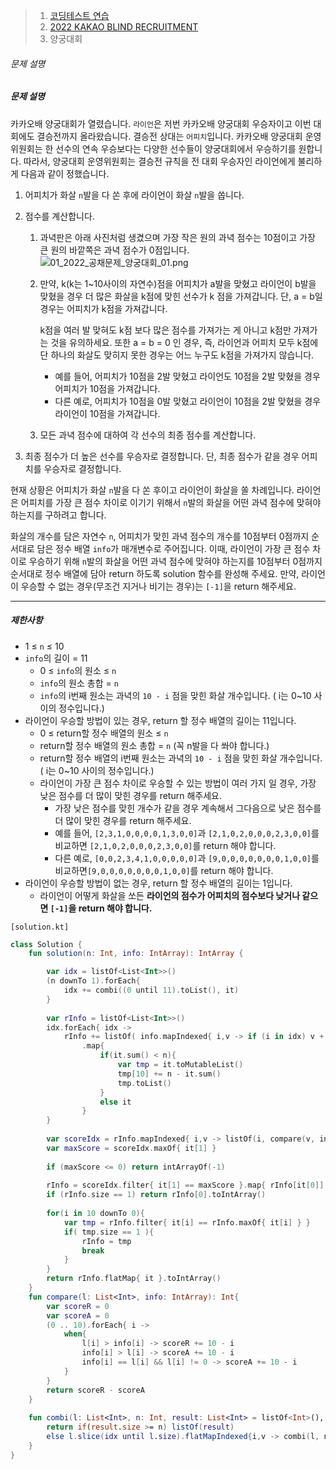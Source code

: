 > 1. [코딩테스트 연습](https://school.programmers.co.kr/learn/challenges)
> 2. [2022 KAKAO BLIND RECRUITMENT](https://school.programmers.co.kr/learn/challenges)
> 3. 양궁대회



###### 문제 설명

##### 문제 설명

카카오배 양궁대회가 열렸습니다.
`라이언`은 저번 카카오배 양궁대회 우승자이고 이번 대회에도 결승전까지 올라왔습니다. 결승전 상대는 `어피치`입니다.
카카오배 양궁대회 운영위원회는 한 선수의 연속 우승보다는 다양한 선수들이 양궁대회에서 우승하기를 원합니다. 따라서, 양궁대회 운영위원회는 결승전 규칙을 전 대회 우승자인 라이언에게 불리하게 다음과 같이 정했습니다.

1. 어피치가 화살 `n`발을 다 쏜 후에 라이언이 화살 `n`발을 쏩니다.

2. 점수를 계산합니다.

   1. 과녁판은 아래 사진처럼 생겼으며 가장 작은 원의 과녁 점수는 10점이고 가장 큰 원의 바깥쪽은 과녁 점수가 0점입니다. ![01_2022_공채문제_양궁대회_01.png](https://grepp-programmers.s3.ap-northeast-2.amazonaws.com/files/production/2c73b8f8-c938-4b6e-9bc3-e3a3784d6a41/01_2022_%E1%84%80%E1%85%A9%E1%86%BC%E1%84%8E%E1%85%A2%E1%84%86%E1%85%AE%E1%86%AB%E1%84%8C%E1%85%A6_%E1%84%8B%E1%85%A3%E1%86%BC%E1%84%80%E1%85%AE%E1%86%BC%E1%84%83%E1%85%A2%E1%84%92%E1%85%AC_01.png)

   2. 만약, k(k는 1~10사이의 자연수)점을 어피치가 a발을 맞혔고 라이언이 b발을 맞혔을 경우 더 많은 화살을 k점에 맞힌 선수가 k 점을 가져갑니다. 단, a = b일 경우는 어피치가 k점을 가져갑니다.

       

      k점을 여러 발 맞혀도 k점 보다 많은 점수를 가져가는 게 아니고 k점만 가져가는 것을 유의하세요. 또한 a = b = 0 인 경우, 즉, 라이언과 어피치 모두 k점에 단 하나의 화살도 맞히지 못한 경우는 어느 누구도 k점을 가져가지 않습니다.

      - 예를 들어, 어피치가 10점을 2발 맞혔고 라이언도 10점을 2발 맞혔을 경우 어피치가 10점을 가져갑니다.
      - 다른 예로, 어피치가 10점을 0발 맞혔고 라이언이 10점을 2발 맞혔을 경우 라이언이 10점을 가져갑니다.

   3. 모든 과녁 점수에 대하여 각 선수의 최종 점수를 계산합니다.

3. 최종 점수가 더 높은 선수를 우승자로 결정합니다. 단, 최종 점수가 같을 경우 어피치를 우승자로 결정합니다.

현재 상황은 어피치가 화살 `n`발을 다 쏜 후이고 라이언이 화살을 쏠 차례입니다.
라이언은 어피치를 가장 큰 점수 차이로 이기기 위해서 `n`발의 화살을 어떤 과녁 점수에 맞혀야 하는지를 구하려고 합니다.

화살의 개수를 담은 자연수 `n`, 어피치가 맞힌 과녁 점수의 개수를 10점부터 0점까지 순서대로 담은 정수 배열 `info`가 매개변수로 주어집니다. 이때, 라이언이 가장 큰 점수 차이로 우승하기 위해 `n`발의 화살을 어떤 과녁 점수에 맞혀야 하는지를 10점부터 0점까지 순서대로 정수 배열에 담아 return 하도록 solution 함수를 완성해 주세요. 만약, 라이언이 우승할 수 없는 경우(무조건 지거나 비기는 경우)는 `[-1]`을 return 해주세요.

------

##### 제한사항

- 1 ≤ `n` ≤ 10
- `info`의 길이 = 11
  - 0 ≤ `info`의 원소 ≤ `n`
  - `info`의 원소 총합 = `n`
  - `info`의 i번째 원소는 과녁의 `10 - i` 점을 맞힌 화살 개수입니다. ( i는 0~10 사이의 정수입니다.)
- 라이언이 우승할 방법이 있는 경우, return 할 정수 배열의 길이는 11입니다.
  - 0 ≤ return할 정수 배열의 원소 ≤ `n`
  - return할 정수 배열의 원소 총합 = `n` (꼭 n발을 다 쏴야 합니다.)
  - return할 정수 배열의 i번째 원소는 과녁의 `10 - i` 점을 맞힌 화살 개수입니다. ( i는 0~10 사이의 정수입니다.)
  - 라이언이 가장 큰 점수 차이로 우승할 수 있는 방법이 여러 가지 일 경우, 가장 낮은 점수를 더 많이 맞힌 경우를 return 해주세요.
    - 가장 낮은 점수를 맞힌 개수가 같을 경우 계속해서 그다음으로 낮은 점수를 더 많이 맞힌 경우를 return 해주세요.
    - 예를 들어, `[2,3,1,0,0,0,0,1,3,0,0]`과 `[2,1,0,2,0,0,0,2,3,0,0]`를 비교하면 `[2,1,0,2,0,0,0,2,3,0,0]`를 return 해야 합니다.
    - 다른 예로, `[0,0,2,3,4,1,0,0,0,0,0]`과 `[9,0,0,0,0,0,0,0,1,0,0]`를 비교하면`[9,0,0,0,0,0,0,0,1,0,0]`를 return 해야 합니다.
- 라이언이 우승할 방법이 없는 경우, return 할 정수 배열의 길이는 1입니다.
  - 라이언이 어떻게 화살을 쏘든 **라이언의 점수가 어피치의 점수보다 낮거나 같으면 `[-1]`을 return 해야 합니다.**



`[solution.kt]`

```kotlin
class Solution {
    fun solution(n: Int, info: IntArray): IntArray {

        var idx = listOf<List<Int>>()
        (n downTo 1).forEach{
            idx += combi((0 until 11).toList(), it)
        }
        
        var rInfo = listOf<List<Int>>()
        idx.forEach{ idx ->
            rInfo += listOf( info.mapIndexed{ i,v -> if (i in idx) v + 1 else 0 } ).filter{ it.sum() <= n }
                .map{
                    if(it.sum() < n){
                        var tmp = it.toMutableList()
                        tmp[10] += n - it.sum()
                        tmp.toList()
                    }
                    else it
                }
        }
        
        var scoreIdx = rInfo.mapIndexed{ i,v -> listOf(i, compare(v, info)) }
        var maxScore = scoreIdx.maxOf{ it[1] }
        
        if (maxScore <= 0) return intArrayOf(-1)
        
        rInfo = scoreIdx.filter{ it[1] == maxScore }.map{ rInfo[it[0]] }
        if (rInfo.size == 1) return rInfo[0].toIntArray()
        
        for(i in 10 downTo 0){
            var tmp = rInfo.filter{ it[i] == rInfo.maxOf{ it[i] } }
            if( tmp.size == 1 ){
                rInfo = tmp
                break
            }
        }
        return rInfo.flatMap{ it }.toIntArray()
    }
    fun compare(l: List<Int>, info: IntArray): Int{
        var scoreR = 0
        var scoreA = 0
        (0 .. 10).forEach{ i ->
            when{
                l[i] > info[i] -> scoreR += 10 - i
                info[i] > l[i] -> scoreA += 10 - i
                info[i] == l[i] && l[i] != 0 -> scoreA += 10 - i
            }            
        }
        return scoreR - scoreA
    }
    
    fun combi(l: List<Int>, n: Int, result: List<Int> = listOf<Int>(), idx: Int = 0): List<List<Int>>{
        return if(result.size >= n) listOf(result)
        else l.slice(idx until l.size).flatMapIndexed{i,v -> combi(l, n, result + v, idx + i + 1)}
    }
}
```

